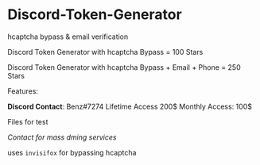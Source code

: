 # Discord-Token-Generator
hcaptcha bypass &amp; email verification

Discord Token Generator with hcaptcha Bypass = 100 Stars

Discord Token Generator with hcaptcha Bypass + Email + Phone = 250 Stars

Features:

**Discord Contact**: Benz#7274
Lifetime Access 200$
Monthly Access: 100$

Files for test

*Contact for mass dming services*


uses `invisifox` for bypassing hcaptcha

